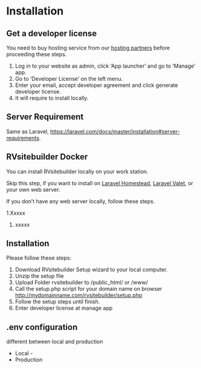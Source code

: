# Installation

## Get a developer license

You need to buy hosting service from our [hosting partners](https://rvsitebuilder.com/hosting-partner/) before proceeding these steps. 

1. Log in to your website as admin, click ‘App launcher’ and go to ‘Manage’ app. 
1. Go to ‘Developer License’ on the left menu. 
1. Enter your email, accept developer agreement and click generate developer license. 
1. It will require to install locally. 

## Server Requirement 

Same as Laravel, https://laravel.com/docs/master/installation#server-requirements. 

 

## RVsitebuilder Docker 

You can install RVsitebuilder locally on your work station.

Skip this step, if you want to install on [Laravel Homestead](https://laravel.com/docs/master/homestead), [Laravel Valet](https://laravel.com/docs/master/valet), or your own web server.

If you don’t have any web server locally, follow these steps. 

1.Xxxxx
1. xxxxx 
 

## Installation 

Please follow these steps: 

1. Download RVsitebuilder Setup wizard to your local computer. 
1. Unzip the setup file 
1. Upload Folder rvsitebuilder to /public_html/ or /www/ 
1. Call the setup.php script for your domain name on browser http://mydomainname.com/rvsitebuilder/setup.php 
1. Follow the setup steps until finish. 
1. Enter developer license at manage app 

 

## .env configuration 

different between local and production 

- Local -  
- Production  

 
